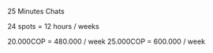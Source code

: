 
25 Minutes Chats 

24 spots = 12 hours / weeks

20.000COP = 480.000 / week
25.000COP = 600.000 / week